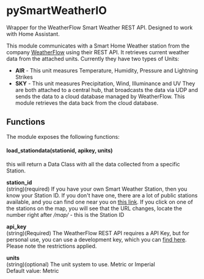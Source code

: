 # pySmartWeatherIO
Wrapper for the WeatherFlow Smart Weather REST API. Designed to work with Home Assistant.

This module communicates with a Smart Home Weather station from the company [WeatherFlow](http://weatherflow.com/smart-home-weather-stations/) using their REST API. It retrieves current weather data from the attached units. Currently they have two types of Units:
* **AIR** - This unit measures Temperature, Humidity, Pressure and Lightning Strikes
* **SKY** - This unit measures Precipitation, Wind, Illuminance and UV
They are both attached to a central hub, that broadcasts the data via UDP and sends the data to a cloud database managed by WeatherFlow. This module retrieves the data back from the cloud database.

## Functions
The module exposes the following functions:<br>
#### load_stationdata(stationid, apikey, units)
this will return a Data Class with all the data collected from a specific Station.<br>

**station_id**<br>
(string)(required) If you have your own Smart Weather Station, then you know your Station ID. If you don't have one, there are a lot of public stations available, and you can find one near you on [this link](https://smartweather.weatherflow.com/map). If you click on one of the stations on the map, you will see that the URL changes, locate the number right after */map/* - this is the Station ID<br>

**api_key**<br>
(string)(Required) The WeatherFlow REST API requires a API Key, but for personal use, you can use a development key, which you can [find here](https://weatherflow.github.io/SmartWeather/api/#getting-started). Please note the restrictions applied.

**units**<br>
(string)(optional) The unit system to use. Metric or Imperial<br>
Default value: Metric
